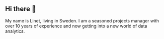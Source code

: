 ## Hi there 👋

My name is Linet, living in Sweden. I am a seasoned projects manager with over 10 years of experience and now getting into a new world of data analytics.
